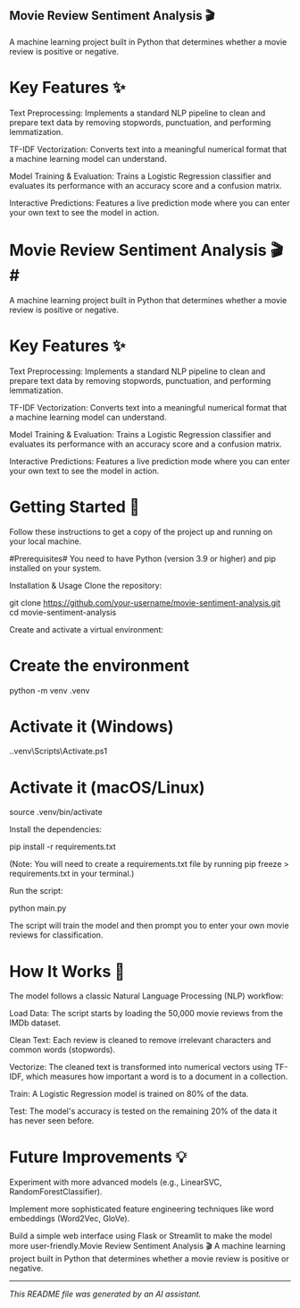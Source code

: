 **Movie Review Sentiment Analysis 🎬**
--------------------
A machine learning project built in Python that determines whether a movie review is positive or negative.

# Key Features ✨
Text Preprocessing: Implements a standard NLP pipeline to clean and prepare text data by removing stopwords, punctuation, and performing lemmatization.

TF-IDF Vectorization: Converts text into a meaningful numerical format that a machine learning model can understand.

Model Training & Evaluation: Trains a Logistic Regression classifier and evaluates its performance with an accuracy score and a confusion matrix.

Interactive Predictions: Features a live prediction mode where you can enter your own text to see the model in action.

# Movie Review Sentiment Analysis 🎬#
A machine learning project built in Python that determines whether a movie review is positive or negative.

# Key Features ✨
Text Preprocessing: Implements a standard NLP pipeline to clean and prepare text data by removing stopwords, punctuation, and performing lemmatization.

TF-IDF Vectorization: Converts text into a meaningful numerical format that a machine learning model can understand.

Model Training & Evaluation: Trains a Logistic Regression classifier and evaluates its performance with an accuracy score and a confusion matrix.

Interactive Predictions: Features a live prediction mode where you can enter your own text to see the model in action.

# Getting Started 🚀
Follow these instructions to get a copy of the project up and running on your local machine.

#Prerequisites#
You need to have Python (version 3.9 or higher) and pip installed on your system.

Installation & Usage
Clone the repository:

git clone https://github.com/your-username/movie-sentiment-analysis.git
cd movie-sentiment-analysis

Create and activate a virtual environment:

# Create the environment
python -m venv .venv

# Activate it (Windows)
.\.venv\Scripts\Activate.ps1

# Activate it (macOS/Linux)
source .venv/bin/activate

Install the dependencies:

pip install -r requirements.txt

(Note: You will need to create a requirements.txt file by running pip freeze > requirements.txt in your terminal.)

Run the script:

python main.py

The script will train the model and then prompt you to enter your own movie reviews for classification.

# How It Works 🤖
The model follows a classic Natural Language Processing (NLP) workflow:

Load Data: The script starts by loading the 50,000 movie reviews from the IMDb dataset.

Clean Text: Each review is cleaned to remove irrelevant characters and common words (stopwords).

Vectorize: The cleaned text is transformed into numerical vectors using TF-IDF, which measures how important a word is to a document in a collection.

Train: A Logistic Regression model is trained on 80% of the data.

Test: The model's accuracy is tested on the remaining 20% of the data it has never seen before.

# Future Improvements 💡
Experiment with more advanced models (e.g., LinearSVC, RandomForestClassifier).

Implement more sophisticated feature engineering techniques like word embeddings (Word2Vec, GloVe).

Build a simple web interface using Flask or Streamlit to make the model more user-friendly.Movie Review Sentiment Analysis 🎬
A machine learning project built in Python that determines whether a movie review is positive or negative.

---
*This README file was generated by an AI assistant.*
